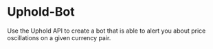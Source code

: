 # Uphold-Bot
Use the Uphold API to create a bot that is able to alert you about price oscillations on a given currency pair.
